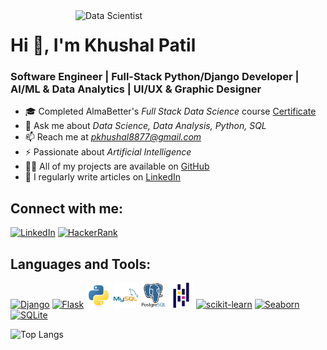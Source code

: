 <img align="right" alt="Data Scientist" width="400" src="https://media3.giphy.com/media/qgQUggAC3Pfv687qPC/giphy.gif" />

# Hi 👋, I'm Khushal Patil
### Software Engineer | Full-Stack Python/Django Developer | AI/ML & Data Analytics | UI/UX & Graphic Designer

- 🎓 Completed AlmaBetter's *Full Stack Data Science* course
[Certificate](https://certificates.almabetter.com/en/verify/97660691695549)
- 💬 Ask me about *Data Science, Data Analysis, Python, SQL*
- 📫 Reach me at *pkhushal8877@gmail.com*
- ⚡ Passionate about *Artificial Intelligence*
- 👨‍💻 All of my projects are available on
[GitHub](https://github.com/khushalrajendrapatil)
- 📝 I regularly write articles on [LinkedIn](https://www.linkedin.com/in/khushalrpatil/)

## Connect with me:
<p>
    <a href="https://www.linkedin.com/in/khushalrpatil/" target="_blank"><img
            src="https://raw.githubusercontent.com/rahuldkjain/github-profile-readme-generator/master/src/images/icons/Social/linked-in-alt.svg"
            alt="LinkedIn" height="30" width="40" /></a>
    <a href="https://www.hackerrank.com/profile/khushalrpatil" target="_blank"><img
            src="https://raw.githubusercontent.com/rahuldkjain/github-profile-readme-generator/master/src/images/icons/Social/hackerrank.svg"
            alt="HackerRank" height="30" width="40" /></a>
</p>

## Languages and Tools:
<p>
    <a href="https://www.djangoproject.com/" target="_blank"><img src="https://cdn.worldvectorlogo.com/logos/django.svg"
            alt="Django" width="40" height="40" /></a>
    <a href="https://flask.palletsprojects.com/" target="_blank"><img
            src="https://www.vectorlogo.zone/logos/pocoo_flask/pocoo_flask-icon.svg" alt="Flask" width="40"
            height="40" /></a>
    <a href="https://www.python.org" target="_blank"><img
            src="https://raw.githubusercontent.com/devicons/devicon/master/icons/python/python-original.svg"
            alt="Python" width="40" height="40" /></a>
    <a href="https://www.mysql.com/" target="_blank"><img
            src="https://raw.githubusercontent.com/devicons/devicon/master/icons/mysql/mysql-original-wordmark.svg"
            alt="MySQL" width="40" height="40" /></a>
    <a href="https://www.postgresql.org" target="_blank"><img
            src="https://raw.githubusercontent.com/devicons/devicon/master/icons/postgresql/postgresql-original-wordmark.svg"
            alt="PostgreSQL" width="40" height="40" /></a>
    <a href="https://pandas.pydata.org/" target="_blank"><img
            src="https://raw.githubusercontent.com/devicons/devicon/2ae2a900d2f041da66e950e4d48052658d850630/icons/pandas/pandas-original.svg"
            alt="Pandas" width="40" height="40" /></a>
    <a href="https://scikit-learn.org/" target="_blank"><img
            src="https://upload.wikimedia.org/wikipedia/commons/0/05/Scikit_learn_logo_small.svg" alt="scikit-learn"
            width="40" height="40" /></a>
    <a href="https://seaborn.pydata.org/" target="_blank"><img
            src="https://seaborn.pydata.org/_images/logo-mark-lightbg.svg" alt="Seaborn" width="40" height="40" /></a>
    <a href="https://www.sqlite.org/" target="_blank"><img
            src="https://www.vectorlogo.zone/logos/sqlite/sqlite-icon.svg" alt="SQLite" width="40" height="40" /></a>
</p>

![Top Langs](https://github-readme-stats.vercel.app/api/top-langs/?username=developer-ad&layout=compact)
